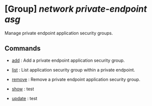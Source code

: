 # [Group] _network private-endpoint asg_

Manage private endpoint application security groups.

## Commands

- [add](/Commands/network/private-endpoint/asg/_add.md)
: Add a private endpoint application security group.

- [list](/Commands/network/private-endpoint/asg/_list.md)
: List application security group within a private endpoint.

- [remove](/Commands/network/private-endpoint/asg/_remove.md)
: Remove a private endpoint application security group.

- [show](/Commands/network/private-endpoint/asg/_show.md)
: test

- [update](/Commands/network/private-endpoint/asg/_update.md)
: test
